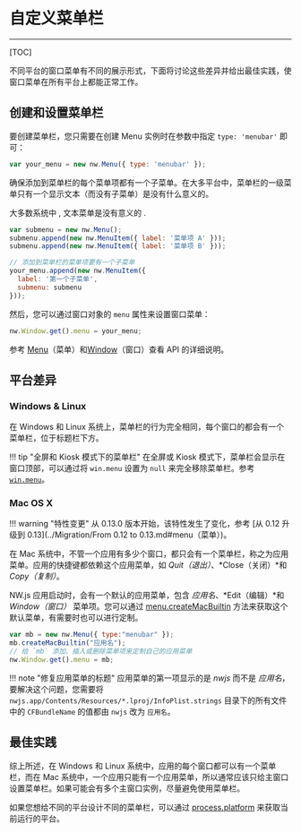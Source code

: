 # 自定义菜单栏
---

[TOC]

不同平台的窗口菜单有不同的展示形式，下面将讨论这些差异并给出最佳实践，使窗口菜单在所有平台上都能正常工作。

## 创建和设置菜单栏

要创建菜单栏，您只需要在创建 Menu 实例时在参数中指定
`type: 'menubar'` 即可：

```javascript
var your_menu = new nw.Menu({ type: 'menubar' });
```

确保添加到菜单栏的每个菜单项都有一个子菜单。在大多平台中，菜单栏的一级菜单只有一个显示文本（而没有子菜单）是没有什么意义的。

大多数系统中 , 文本菜单是没有意义的 . 

```javascript
var submenu = new nw.Menu();
submenu.append(new nw.MenuItem({ label: '菜单项 A' }));
submenu.append(new nw.MenuItem({ label: '菜单项 B' }));

// 添加到菜单栏的菜单项要有一个子菜单
your_menu.append(new nw.MenuItem({
  label: '第一个子菜单',
  submenu: submenu
}));
```

然后，您可以通过窗口对象的 `menu` 属性来设置窗口菜单：

```javascript
nw.Window.get().menu = your_menu;
```

参考 [Menu](../../References/Menu.md)（菜单）和[Window](../../References/Window.md)（窗口）查看 API 的详细说明。

## 平台差异

### Windows & Linux

在 Windows 和 Linux 系统上，菜单栏的行为完全相同，每个窗口的都会有一个菜单栏，位于标题栏下方。

!!! tip "全屏和 Kiosk 模式下的菜单栏"
    在全屏或 Kiosk 模式下，菜单栏会显示在窗口顶部，可以通过将 `win.menu` 设置为 `null` 来完全移除菜单栏。参考 [`win.menu`](../../References/Window.md#winmenu)。

### Mac OS X

!!! warning "特性变更"
    从 0.13.0 版本开始，该特性发生了变化，参考 [从 0.12 升级到 0.13](../Migration/From 0.12 to 0.13.md#menu（菜单）)。

在 Mac 系统中，不管一个应用有多少个窗口，都只会有一个菜单栏，称之为应用菜单。应用的快捷键都依赖这个应用菜单，如 *Quit（退出）*、*Close（关闭）*和 *Copy（复制）*。

NW.js 应用启动时，会有一个默认的应用菜单，包含 *应用名*、*Edit（编辑）*和 *Window（窗口）* 菜单项。您可以通过 [menu.createMacBuiltin](../../References/Menu.md#menucreatemacbuiltinappname-options-mac) 方法来获取这个默认菜单，有需要时也可以进行定制。

```javascript
var mb = new nw.Menu({ type:"menubar" });
mb.createMacBuiltin("应用名");
// 给 `mb` 添加、插入或删除菜单项来定制自己的应用菜单
nw.Window.get().menu = mb;
```

!!! note "修复应用菜单的标题"
    应用菜单的第一项显示的是 *nwjs* 而不是 *应用名*，要解决这个问题，您需要将 `nwjs.app/Contents/Resources/*.lproj/InfoPlist.strings` 目录下的所有文件中的 `CFBundleName` 的值都由 `nwjs` 改为 `应用名`。

## 最佳实践

综上所述，在 Windows 和 Linux 系统中，应用的每个窗口都可以有一个菜单栏，而在 Mac 系统中，一个应用只能有一个应用菜单，所以通常应该只给主窗口设置菜单栏。如果可能会有多个主窗口实例，尽量避免使用菜单栏。

如果您想给不同的平台设计不同的菜单栏，可以通过 [process.platform](http://nodejs.org/api/process.html#process_process_platform) 来获取当前运行的平台。